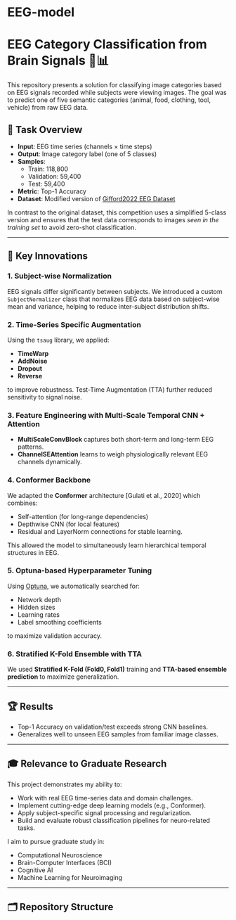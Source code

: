 # EEG-model

# EEG Category Classification from Brain Signals 🧠📊

This repository presents a solution for classifying image categories based on EEG signals recorded while subjects were viewing images. The goal was to predict one of five semantic categories (animal, food, clothing, tool, vehicle) from raw EEG data.

## 🎯 Task Overview

- **Input**: EEG time series (channels × time steps)
- **Output**: Image category label (one of 5 classes)
- **Samples**:
  - Train: 118,800
  - Validation: 59,400
  - Test: 59,400
- **Metric**: Top-1 Accuracy
- **Dataset**: Modified version of [Gifford2022 EEG Dataset](https://...optional-link)

In contrast to the original dataset, this competition uses a simplified 5-class version and ensures that the test data corresponds to images *seen in the training set* to avoid zero-shot classification.

---

## 🧠 Key Innovations

### 1. Subject-wise Normalization
EEG signals differ significantly between subjects. We introduced a custom `SubjectNormalizer` class that normalizes EEG data based on subject-wise mean and variance, helping to reduce inter-subject distribution shifts.

### 2. Time-Series Specific Augmentation
Using the `tsaug` library, we applied:
- **TimeWarp**
- **AddNoise**
- **Dropout**
- **Reverse**

to improve robustness. Test-Time Augmentation (TTA) further reduced sensitivity to signal noise.

### 3. Feature Engineering with Multi-Scale Temporal CNN + Attention
- **MultiScaleConvBlock** captures both short-term and long-term EEG patterns.
- **ChannelSEAttention** learns to weigh physiologically relevant EEG channels dynamically.

### 4. Conformer Backbone
We adapted the **Conformer** architecture [Gulati et al., 2020] which combines:
- Self-attention (for long-range dependencies)
- Depthwise CNN (for local features)
- Residual and LayerNorm connections for stable learning.

This allowed the model to simultaneously learn hierarchical temporal structures in EEG.

### 5. Optuna-based Hyperparameter Tuning
Using [Optuna](https://optuna.org/), we automatically searched for:
- Network depth
- Hidden sizes
- Learning rates
- Label smoothing coefficients

to maximize validation accuracy.

### 6. Stratified K-Fold Ensemble with TTA
We used **Stratified K-Fold (Fold0, Fold1)** training and **TTA-based ensemble prediction** to maximize generalization.

---

## 🏆 Results
- Top-1 Accuracy on validation/test exceeds strong CNN baselines.
- Generalizes well to unseen EEG samples from familiar image classes.

---

## 🎓 Relevance to Graduate Research

This project demonstrates my ability to:

- Work with real EEG time-series data and domain challenges.
- Implement cutting-edge deep learning models (e.g., Conformer).
- Apply subject-specific signal processing and regularization.
- Build and evaluate robust classification pipelines for neuro-related tasks.

I aim to pursue graduate study in:
- Computational Neuroscience
- Brain-Computer Interfaces (BCI)
- Cognitive AI
- Machine Learning for Neuroimaging

---

## 🗂️ Repository Structure

